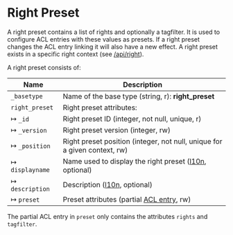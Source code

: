 # Right Preset

A right preset contains a list of rights and optionally a tagfilter. It is used to configure ACL entries with these values
as presets. If a right preset changes the ACL entry linking it will also have a new effect. A right preset exists in a specific
right context (see [/api/right](/technical/api/right/right.html)).

A right preset consists of:

| Name                        | Description                                                                                               |
|-----------------------------|-----------------------------------------------------------------------------------------------------------|
| `_basetype`                 | Name of the base type (string, r): **right_preset**                                                       |
| `right_preset`              | Right preset attributes:                                                                                  |
| &#8614; `_id`               | Right preset ID (integer, not null, unique, r)                                                            |
| &#8614; `_version`          | Right preset version (integer, rw)                                                                        |
| &#8614; `_position`         | Right preset position (integer, not null, unique for a given context, rw)                                 |
| &#8614; `displayname`       | Name used to display the right preset ([l10n](/technical/types/l10n/l10n.html), optional)                                |
| &#8614; `description`       | Description ([l10n](/technical/types/l10n/l10n.html), optional)                                                          |
| &#8614; `preset`            | Preset attributes (partial [ACL entry](/technical/types/acl_entry/acl_entry.html), rw)                                        |

The partial ACL entry in `preset` only contains the attributes `rights` and `tagfilter`.

